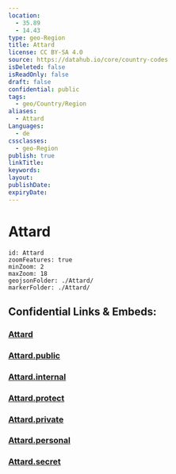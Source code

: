 ```yaml
---
location:
  - 35.89
  - 14.43
type: geo-Region
title: Attard
license: CC BY-SA 4.0
source: https://datahub.io/core/country-codes
isDeleted: false
isReadOnly: false
draft: false
confidential: public
tags:
  - geo/Country/Region
aliases:
  - Attard
Languages:
  - de
cssclasses:
  - geo-Region
publish: true
linkTitle:
keywords:
layout:
publishDate:
expiryDate:
---
```


# Attard

```leaflet
id: Attard
zoomFeatures: true 
minZoom: 2 
maxZoom: 18
geojsonFolder: ./Attard/
markerFolder: ./Attard/
```


## Confidential Links & Embeds: 

### [Attard](/_Standards/Earth/Continent/Europe/Europe~South/Malta/Regions~Malta/Ċentrali/counties~Ċentrali/Attard.md) 

### [Attard.public](/_public/Earth/Continent/Europe/Europe~South/Malta/Regions~Malta/Ċentrali/counties~Ċentrali/Attard.public.md) 

### [Attard.internal](/_internal/Earth/Continent/Europe/Europe~South/Malta/Regions~Malta/Ċentrali/counties~Ċentrali/Attard.internal.md) 

### [Attard.protect](/_protect/Earth/Continent/Europe/Europe~South/Malta/Regions~Malta/Ċentrali/counties~Ċentrali/Attard.protect.md) 

### [Attard.private](/_private/Earth/Continent/Europe/Europe~South/Malta/Regions~Malta/Ċentrali/counties~Ċentrali/Attard.private.md) 

### [Attard.personal](/_personal/Earth/Continent/Europe/Europe~South/Malta/Regions~Malta/Ċentrali/counties~Ċentrali/Attard.personal.md) 

### [Attard.secret](/_secret/Earth/Continent/Europe/Europe~South/Malta/Regions~Malta/Ċentrali/counties~Ċentrali/Attard.secret.md)

